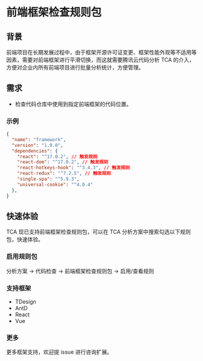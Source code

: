 # 前端框架检查规则包

## 背景

前端项目在长期发展过程中，由于框架开源许可证变更、框架性能外观等不适用等因素，需要对前端框架进行平滑切换，而这就需要腾讯云代码分析 TCA 的介入，方便对企业内所有前端项目进行批量分析统计，方便管理。

## 需求

- 检查代码仓库中使用到指定前端框架的代码位置。

### 示例

```json
{
  "name": "framework",
  "version": "1.0.0",
  "dependencies": {
    "react": "^17.0.2", // 触发规则
    "react-dom": "^17.0.2", // 触发规则
    "react-hotkeys-hook": "^3.4.3", // 触发规则
    "react-redux": "^7.2.5", // 触发规则
    "single-spa": "^5.9.3",
    "universal-cookie": "^4.0.4"
  },
}
```

## 快速体验

TCA 现已支持前端框架检查规则包，可以在 TCA 分析方案中搜索勾选以下规则包，快速体验。

### 启用规则包
分析方案 -> 代码检查 -> 前端框架检查规则包 -> 启用/查看规则

### 支持框架

- TDesign
- AntD
- React
- Vue


### 更多

更多框架支持，欢迎提 issue 进行咨询扩展。
